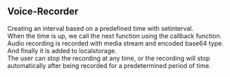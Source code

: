 ## Voice-Recorder

Creating an interval based on a predefined time with setinterval.<br>
When the time is up, we call the next function using the callback function.<br>
Audio recording is recorded with media stream and encoded base64 type.<br>
And finally it is added to localstorage.<br>
The user can stop the recording at any time, or the recording will stop automatically after being recorded for a predetermined period of time.<br>

